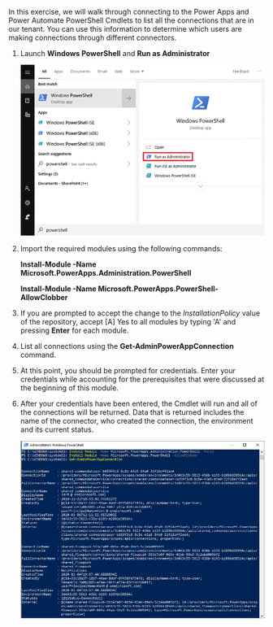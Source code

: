 In this exercise, we will walk through connecting to the Power
Apps and Power Automate PowerShell Cmdlets to list all the connections
that are in our tenant. You can use this information to determine which
users are making connections through different connectors.

1.  Launch **Windows PowerShell** and **Run as Administrator**

    ![Run as Administrator](../media/14-runadmin.png)

2.  Import the required modules using the following commands:

    **Install-Module -Name
    Microsoft.PowerApps.Administration.PowerShell**

    **Install-Module -Name 
    Microsoft.PowerApps.PowerShell-AllowClobber**

3.  If you are prompted to accept the change to the *InstallationPolicy*
    value of the repository, accept \[A\] Yes to all modules by typing
    'A' and pressing **Enter** for each module.

4.  List all connections using the **Get-AdminPowerAppConnection**
    command.

5.  At this point, you should be prompted for credentials. Enter your
    credentials while accounting for the prerequisites that were
    discussed at the beginning of this module.

6.  After your credentials have been entered, the Cmdlet will run and
    all of the connections will be returned. Data that is returned
    includes the name of the connector, who created the connection, the
    environment and its current status.

    ![Returned data](../media/15-exercise.png)
